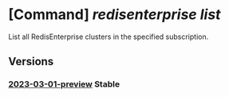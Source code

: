 # [Command] _redisenterprise list_

List all RedisEnterprise clusters in the specified subscription.

## Versions

### [2023-03-01-preview](/Resources/mgmt-plane/L3N1YnNjcmlwdGlvbnMve30vcHJvdmlkZXJzL21pY3Jvc29mdC5jYWNoZS9yZWRpc2VudGVycHJpc2U=/2023-03-01-preview.xml) **Stable**

<!-- mgmt-plane /subscriptions/{}/providers/microsoft.cache/redisenterprise 2023-03-01-preview -->
<!-- mgmt-plane /subscriptions/{}/resourcegroups/{}/providers/microsoft.cache/redisenterprise 2023-03-01-preview -->
